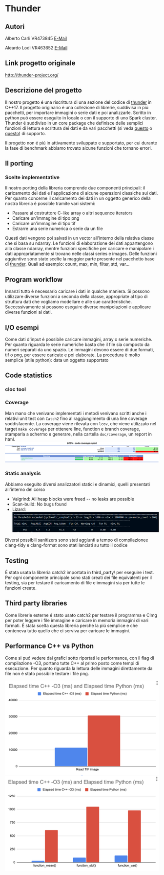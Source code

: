 # Thunder

## Autori

Alberto Carli VR473845 [E-Mail](mailto:alberto.carli_01@studenti.univr.it)

Aleardo Lodi VR463652 [E-Mail](mailto:aleardo.lodi@studenti.univr.it)

## Link progetto originale 

http://thunder-project.org/

## Descrizione del progetto
Il nostro progetto é una riscrittura di una sezione del codice di [thunder](https://github.com/thunder-project/thunder) in C++17. 
Il progetto originario é una collezione di librerie, suddivisa in piú pacchetti, per importare immagini o serie dati e poi analizzarle. 
Scritto in python puó essere eseguito in locale o con il supporto di uno Spark cluster.
Thunder é suddiviso in un core package che definisce delle semplici funzioni di lettura e scrittura dei dati e da vari pacchetti (si veda [questo](https://github.com/thunder-project/thunder-regression) o [questo](https://github.com/thunder-project/thunder-registration)) di supporto.

Il progetto non é piú in attivamente sviluppato e supportato, per cui durante la fase di benchmark abbiamo trovato alcune funzioni che tornano errori.


## Il porting
### Scelte implementative
Il nostro porting della libreria comprende due componenti principali: il caricamento dei dati e l'applicazione di alcune operazioni classiche sui dati.
Per quanto concerne il caricamento dei dati in un oggetto generico della nostra libreria é possible tramite vari sistemi:
- Passare al costruttore C-like array o altri sequence iterators
- Caricare un'immagine di tipo png
- Caricare un'immagine di tipo tif
- Estrarre una serie numerica o serie da un file

Questi dati vengono poi salvati in un vector all'interno della relativa classe che si basa su ndarray. Le funzioni di elaborazione dei dati appartengono alla classe ndarray, mentre funzioni specifiche per caricare e manipolare i dati appropriatamente si trovano nelle classi series e images.
Delle funzioni aggiuntive sono state scelte la maggior parte presente nel pacchetto base di [thunder](https://github.com/thunder-project/thunder).
Quali ad esempio: count, max, min, filter, std, var...


## Program workflow
Innanzi tutto è necessario caricare i dati in qualche maniera. Si possono utilizzare diverse funzioni a seconda della classe, appropriate al tipo di struttura dati che vogliamo modellare e alle sue caratteristiche. 
Successivamente si possono eseguire diverse manipolazioni e applicare diverse funzioni ai dati.

## I/O esempi

Come dati d'input é possibile caricare immagini, array o serie numeriche. 
Per quanto riguarda le serie numeriche basta che il file sia composto da numeri separati da uno spazio.
Le immagini devono essere di due formati, tif o png, per essere caricate e poi elaborate.
La procedura è molto semplice (stile python): data un oggetto supportato 

## Code statistics 
### __cloc tool__
### Coverage
Man mano che venivano implementati i metodi venivano scritti anche i relativi unit test con ```Catch2``` fino al raggiungimento di una line coverage soddisfacente.
La coverage viene rilevata con ```lcov```, che viene utilizzato nel target ```make coverage```
per ottenere line, function e branch coverage, stamparla a schermo e generare, nella cartella ```doc/coverage```, un report in html.
![alt text](./data/Coverage.png)


### Static analysis
Abbiamo eseguito diversi analizzatori statici e dinamici, quelli presentati all'interno del corso

* Valgrind: All heap blocks were freed -- no leaks are possible
* Scan-build: No bugs found
* Lizard: ![alt text](./data/cyclomatic_complexity.png)

Diversi possibili sanitizers sono stati aggiunti a tempo di compilazionee clang-tidy e clang-format sono stati lanciati su tutto il codice

## Testing

É stata usata la libreria catch2 importata in third_party/ per eseguire i test. 
Per ogni componente principale sono stati creati dei file equivalenti per il testing, sia per testare il caricamento di file e immagini sia per tutte le funzioni create.



## Third party libraries

Come librerie esterne é stato usato catch2 per testare il programma e CImg per poter leggere i file immagine e caricare in memoria immagini di vari formati. 
É stata scelta questa libreria perché la piú semplice e che conteneva tutto quello che ci serviva per caricare le immagini.


## Performance C++ vs Python

Come si puó vedere dai grafici sotto riportati le performance, con il flag di compilazione -O3, portano tutte C++ al primo posto come tempi di esecuzione.
Per quanto riguarda la lettura delle immagini direttamente da file non é stato possibile testare i file png.



![alt text](./data/Performance%201.png)
![alt text](./data/Performance%202.png)
